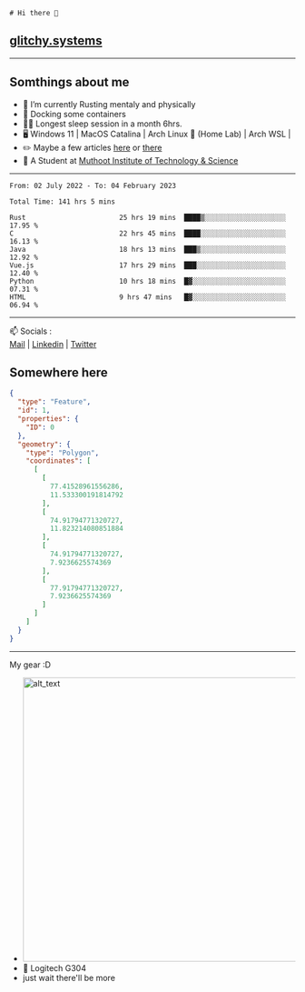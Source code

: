 ```
# Hi there 👋
```
## [glitchy.systems](https://glitchy.systems)
---

## Somthings about me



- 🌱 I’m currently Rusting mentaly and physically
- 🐋 Docking some containers
- 😶‍🌫️ Longest sleep session in a month 6hrs.
- 🖥️ Windows 11 | MacOS Catalina | Arch Linux 🦩 (Home Lab) | Arch WSL |
- ✏️ Maybe a few articles [here](https://medium.com/@advaithnarayanan8) or [there](https://medium.com/@advaithnarayanan8)
- 📑 A Student at [Muthoot Institute of Technology & Science](https://mgmits.ac.in/)



---

<!--START_SECTION:waka-->

```text
From: 02 July 2022 - To: 04 February 2023

Total Time: 141 hrs 5 mins

Rust                       25 hrs 19 mins  ████▒░░░░░░░░░░░░░░░░░░░░   17.95 %
C                          22 hrs 45 mins  ████░░░░░░░░░░░░░░░░░░░░░   16.13 %
Java                       18 hrs 13 mins  ███▒░░░░░░░░░░░░░░░░░░░░░   12.92 %
Vue.js                     17 hrs 29 mins  ███░░░░░░░░░░░░░░░░░░░░░░   12.40 %
Python                     10 hrs 18 mins  █▓░░░░░░░░░░░░░░░░░░░░░░░   07.31 %
HTML                       9 hrs 47 mins   █▓░░░░░░░░░░░░░░░░░░░░░░░   06.94 %
```

<!--END_SECTION:waka-->

---

📫 Socials :<br>
[Mail](mailto:advaithnarayanan8@gmail.com) | [Linkedin](https://www.linkedin.com/in/advaith-narayanan-a72152214/) | [Twitter](https://twitter.com/advaithnarayan)

## Somewhere here

```geojson
{
  "type": "Feature",
  "id": 1,
  "properties": {
    "ID": 0
  },
  "geometry": {
    "type": "Polygon",
    "coordinates": [
      [
        [
          77.41528961556286,
          11.533300191814792
        ],
        [
          74.91794771320727,
          11.823214080851884
        ],
        [
          74.91794771320727,
          7.9236625574369
        ],
        [
          77.91794771320727,
          7.9236625574369
        ]
      ]
    ]
  }
}
```


--- 
My gear :D

- [<img alt="alt_text" width="500px" src="https://valid.x86.fr/cache/banner/xv24bv-6.png" />](https://valid.x86.fr/xv24bv)
- 🐁 Logitech G304
- just wait there'll be more

